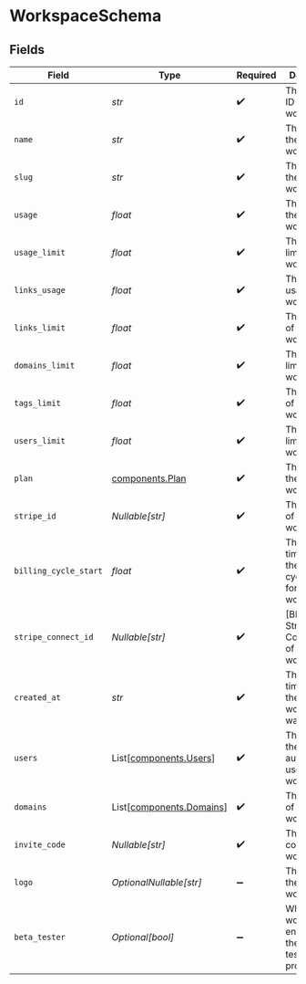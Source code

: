 # WorkspaceSchema


## Fields

| Field                                                              | Type                                                               | Required                                                           | Description                                                        |
| ------------------------------------------------------------------ | ------------------------------------------------------------------ | ------------------------------------------------------------------ | ------------------------------------------------------------------ |
| `id`                                                               | *str*                                                              | :heavy_check_mark:                                                 | The unique ID of the workspace.                                    |
| `name`                                                             | *str*                                                              | :heavy_check_mark:                                                 | The name of the workspace.                                         |
| `slug`                                                             | *str*                                                              | :heavy_check_mark:                                                 | The slug of the workspace.                                         |
| `usage`                                                            | *float*                                                            | :heavy_check_mark:                                                 | The usage of the workspace.                                        |
| `usage_limit`                                                      | *float*                                                            | :heavy_check_mark:                                                 | The usage limit of the workspace.                                  |
| `links_usage`                                                      | *float*                                                            | :heavy_check_mark:                                                 | The links usage of the workspace.                                  |
| `links_limit`                                                      | *float*                                                            | :heavy_check_mark:                                                 | The links limit of the workspace.                                  |
| `domains_limit`                                                    | *float*                                                            | :heavy_check_mark:                                                 | The domains limit of the workspace.                                |
| `tags_limit`                                                       | *float*                                                            | :heavy_check_mark:                                                 | The tags limit of the workspace.                                   |
| `users_limit`                                                      | *float*                                                            | :heavy_check_mark:                                                 | The users limit of the workspace.                                  |
| `plan`                                                             | [components.Plan](../../models/components/plan.md)                 | :heavy_check_mark:                                                 | The plan of the workspace.                                         |
| `stripe_id`                                                        | *Nullable[str]*                                                    | :heavy_check_mark:                                                 | The Stripe ID of the workspace.                                    |
| `billing_cycle_start`                                              | *float*                                                            | :heavy_check_mark:                                                 | The date and time when the billing cycle starts for the workspace. |
| `stripe_connect_id`                                                | *Nullable[str]*                                                    | :heavy_check_mark:                                                 | [BETA]: The Stripe Connect ID of the workspace.                    |
| `created_at`                                                       | *str*                                                              | :heavy_check_mark:                                                 | The date and time when the workspace was created.                  |
| `users`                                                            | List[[components.Users](../../models/components/users.md)]         | :heavy_check_mark:                                                 | The role of the authenticated user in the workspace.               |
| `domains`                                                          | List[[components.Domains](../../models/components/domains.md)]     | :heavy_check_mark:                                                 | The domains of the workspace.                                      |
| `invite_code`                                                      | *Nullable[str]*                                                    | :heavy_check_mark:                                                 | The invite code of the workspace.                                  |
| `logo`                                                             | *OptionalNullable[str]*                                            | :heavy_minus_sign:                                                 | The logo of the workspace.                                         |
| `beta_tester`                                                      | *Optional[bool]*                                                   | :heavy_minus_sign:                                                 | Whether the workspace is enrolled in the beta testing program.     |